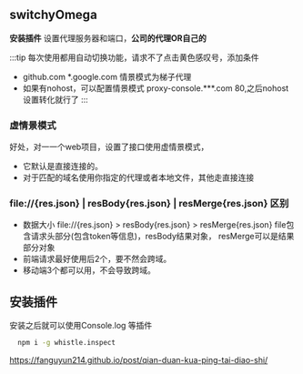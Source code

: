 ## switchyOmega

**安装插件**
设置代理服务器和端口，**公司的代理OR自己的**

:::tip
  每次使用都用自动切换功能，请求不了点击黄色感叹号，添加条件
  * github.com *.google.com 情景模式为梯子代理
  * 如果有nohost，可以配置情景模式 proxy-console.***.com 80,之后nohost设置转化就行了
:::

### 虚情景模式

好处，对一一个web项目，设置了接口使用虚情景模式，
* 它默认是直接连接的。
* 对于匹配的域名使用你指定的代理或者本地文件，其他走直接连接
  
### file://{res.json} | resBody{res.json} | resMerge{res.json}  区别
* 数据大小 file://{res.json} > resBody{res.json} > resMerge{res.json} file包含请求头部分(包含token等信息)，resBody结果对象， resMerge可以是结果部分对象
* 前端请求最好使用后2个，要不然会跨域。
* 移动端3个都可以用，不会导致跨域。


## 安装插件
安装之后就可以使用Console.log 等插件
```bash
  npm i -g whistle.inspect
```

https://fanguyun214.github.io/post/qian-duan-kua-ping-tai-diao-shi/